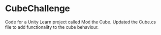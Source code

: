 # CubeChallenge

Code for a Unity Learn project called Mod the Cube. 
Updated the Cube.cs file to add functionality to the cube behaviour.
